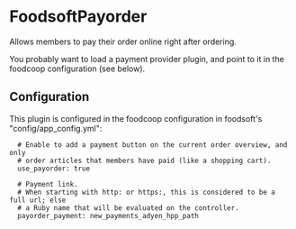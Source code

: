 FoodsoftPayorder
================

Allows members to pay their order online right after ordering.

You probably want to load a payment provider plugin, and point to it
in the foodcoop configuration (see below).

Configuration
-------------
This plugin is configured in the foodcoop configuration in foodsoft's
"config/app\_config.yml":
```
  # Enable to add a payment button on the current order overview, and only
  # order articles that members have paid (like a shopping cart).
  use_payorder: true

  # Payment link.
  # When starting with http: or https:, this is considered to be a full url; else 
  # a Ruby name that will be evaluated on the controller.
  payorder_payment: new_payments_adyen_hpp_path
```

